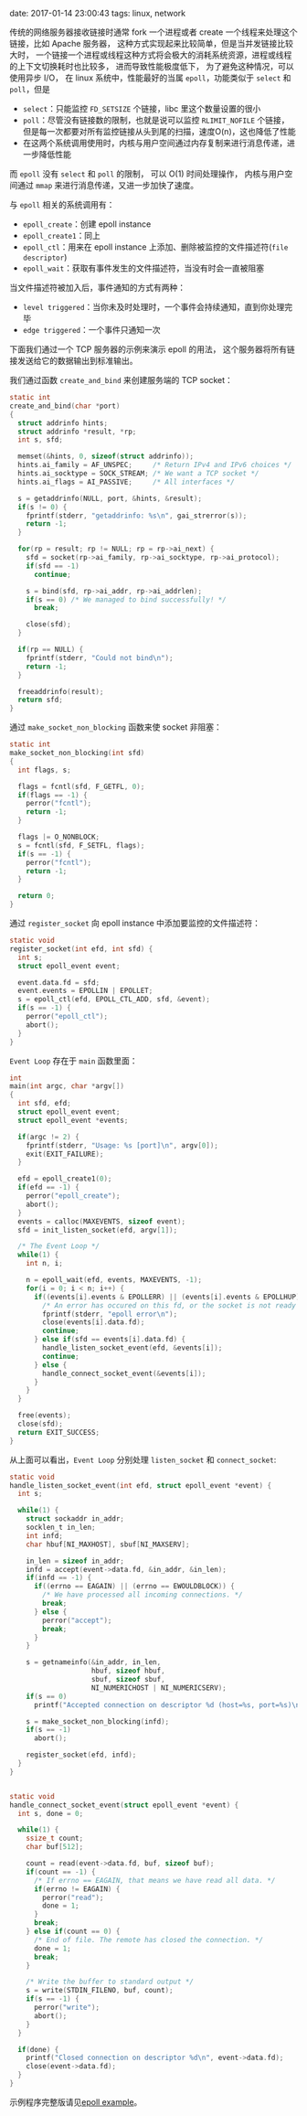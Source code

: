 date: 2017-01-14 23:00:43
tags: linux, network


传统的网络服务器接收链接时通常 fork 一个进程或者 create 一个线程来处理这个链接，比如 Apache 服务器，
这种方式实现起来比较简单，但是当并发链接比较大时，
一个链接一个进程或线程这种方式将会极大的消耗系统资源，进程或线程的上下文切换耗时也比较多，
进而导致性能极度低下，
为了避免这种情况，可以使用异步 I/O，
在 linux 系统中，性能最好的当属 `epoll`，功能类似于 `select` 和 `poll`，但是

* `select`：只能监控 `FD_SETSIZE` 个链接，libc 里这个数量设置的很小
* `poll`：尽管没有链接数的限制，也就是说可以监控 `RLIMIT_NOFILE` 个链接，
  但是每一次都要对所有监控链接从头到尾的扫描，速度O(n)，这也降低了性能
* 在这两个系统调用使用时，内核与用户空间通过内存复制来进行消息传递，进一步降低性能

而 `epoll` 没有 `select` 和 `poll` 的限制，
可以 O(1) 时间处理操作，
内核与用户空间通过 `mmap` 来进行消息传递，又进一步加快了速度。

与 `epoll` 相关的系统调用有：

* `epoll_create`：创建 epoll instance
* `epoll_create1`：同上
* `epoll_ctl`：用来在 epoll instance 上添加、删除被监控的文件描述符(`file descriptor`)
* `epoll_wait`：获取有事件发生的文件描述符，当没有时会一直被阻塞

当文件描述符被加入后，事件通知的方式有两种：

* `level triggered`：当你未及时处理时，一个事件会持续通知，直到你处理完毕
* `edge triggered`：一个事件只通知一次


下面我们通过一个 TCP 服务器的示例来演示 epoll 的用法，
这个服务器将所有链接发送给它的数据输出到标准输出。


我们通过函数 `create_and_bind` 来创建服务端的 TCP socket：

```c
static int
create_and_bind(char *port)
{
  struct addrinfo hints;
  struct addrinfo *result, *rp;
  int s, sfd;

  memset(&hints, 0, sizeof(struct addrinfo));
  hints.ai_family = AF_UNSPEC;     /* Return IPv4 and IPv6 choices */
  hints.ai_socktype = SOCK_STREAM; /* We want a TCP socket */
  hints.ai_flags = AI_PASSIVE;     /* All interfaces */

  s = getaddrinfo(NULL, port, &hints, &result);
  if(s != 0) {
    fprintf(stderr, "getaddrinfo: %s\n", gai_strerror(s));
    return -1;
  }

  for(rp = result; rp != NULL; rp = rp->ai_next) {
    sfd = socket(rp->ai_family, rp->ai_socktype, rp->ai_protocol);
    if(sfd == -1)
      continue;

    s = bind(sfd, rp->ai_addr, rp->ai_addrlen);
    if(s == 0) /* We managed to bind successfully! */
      break;

    close(sfd);
  }

  if(rp == NULL) {
    fprintf(stderr, "Could not bind\n");
    return -1;
  }

  freeaddrinfo(result);
  return sfd;
}
```


通过 `make_socket_non_blocking` 函数来使 socket 非阻塞：

```c
static int
make_socket_non_blocking(int sfd)
{
  int flags, s;

  flags = fcntl(sfd, F_GETFL, 0);
  if(flags == -1) {
    perror("fcntl");
    return -1;
  }

  flags |= O_NONBLOCK;
  s = fcntl(sfd, F_SETFL, flags);
  if(s == -1) {
    perror("fcntl");
    return -1;
  }

  return 0;
}
```

通过 `register_socket` 向 epoll instance 中添加要监控的文件描述符：

```c
static void
register_socket(int efd, int sfd) {
  int s;
  struct epoll_event event;

  event.data.fd = sfd;
  event.events = EPOLLIN | EPOLLET;
  s = epoll_ctl(efd, EPOLL_CTL_ADD, sfd, &event);
  if(s == -1) {
    perror("epoll_ctl");
    abort();
  }
}
```

`Event Loop` 存在于 `main` 函数里面：

```c
int
main(int argc, char *argv[])
{
  int sfd, efd;
  struct epoll_event event;
  struct epoll_event *events;

  if(argc != 2) {
    fprintf(stderr, "Usage: %s [port]\n", argv[0]);
    exit(EXIT_FAILURE);
  }

  efd = epoll_create1(0);
  if(efd == -1) {
    perror("epoll_create");
    abort();
  }
  events = calloc(MAXEVENTS, sizeof event);
  sfd = init_listen_socket(efd, argv[1]);

  /* The Event Loop */
  while(1) {
    int n, i;

    n = epoll_wait(efd, events, MAXEVENTS, -1);
    for(i = 0; i < n; i++) {
      if((events[i].events & EPOLLERR) || (events[i].events & EPOLLHUP) || (!(events[i].events & EPOLLIN))) {
        /* An error has occured on this fd, or the socket is not ready for reading(why were we notified then?) */
        fprintf(stderr, "epoll error\n");
        close(events[i].data.fd);
        continue;
      } else if(sfd == events[i].data.fd) {
        handle_listen_socket_event(efd, &events[i]);
        continue;
      } else {
        handle_connect_socket_event(&events[i]);
      }
    }
  }

  free(events);
  close(sfd);
  return EXIT_SUCCESS;
}
```

从上面可以看出，`Event Loop` 分别处理 `listen_socket` 和 `connect_socket`:

```c
static void
handle_listen_socket_event(int efd, struct epoll_event *event) {
  int s;

  while(1) {
    struct sockaddr in_addr;
    socklen_t in_len;
    int infd;
    char hbuf[NI_MAXHOST], sbuf[NI_MAXSERV];

    in_len = sizeof in_addr;
    infd = accept(event->data.fd, &in_addr, &in_len);
    if(infd == -1) {
      if((errno == EAGAIN) || (errno == EWOULDBLOCK)) {
        /* We have processed all incoming connections. */
        break;
      } else {
        perror("accept");
        break;
      }
    }

    s = getnameinfo(&in_addr, in_len,
                    hbuf, sizeof hbuf,
                    sbuf, sizeof sbuf,
                    NI_NUMERICHOST | NI_NUMERICSERV);
    if(s == 0)
      printf("Accepted connection on descriptor %d (host=%s, port=%s)\n", infd, hbuf, sbuf);

    s = make_socket_non_blocking(infd);
    if(s == -1)
      abort();

    register_socket(efd, infd);
  }
}


static void
handle_connect_socket_event(struct epoll_event *event) {
  int s, done = 0;

  while(1) {
    ssize_t count;
    char buf[512];

    count = read(event->data.fd, buf, sizeof buf);
    if(count == -1) {
      /* If errno == EAGAIN, that means we have read all data. */
      if(errno != EAGAIN) {
        perror("read");
        done = 1;
      }
      break;
    } else if(count == 0) {
      /* End of file. The remote has closed the connection. */
      done = 1;
      break;
    }

    /* Write the buffer to standard output */
    s = write(STDIN_FILENO, buf, count);
    if(s == -1) {
      perror("write");
      abort();
    }
  }

  if(done) {
    printf("Closed connection on descriptor %d\n", event->data.fd);
    close(event->data.fd);
  }
}
```


示例程序完整版请见[epoll example](https://github.com/FuGangqiang/example/tree/master/epoll)。
